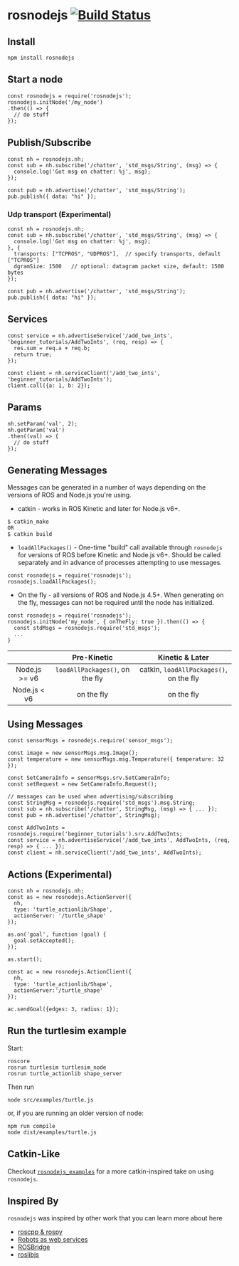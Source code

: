 # rosnodejs [![Build Status](https://travis-ci.org/RethinkRobotics-opensource/rosnodejs.svg)](https://travis-ci.org/RethinkRobotics-opensource/rosnodejs)

## Install
`npm install rosnodejs`

## Start a node
```
const rosnodejs = require('rosnodejs');
rosnodejs.initNode('/my_node')
.then(() => {
  // do stuff
});
```

## Publish/Subscribe
```
const nh = rosnodejs.nh;
const sub = nh.subscribe('/chatter', 'std_msgs/String', (msg) => {
  console.log('Got msg on chatter: %j', msg);
});

const pub = nh.advertise('/chatter', 'std_msgs/String');
pub.publish({ data: "hi" });
```
### Udp transport (Experimental)

```
const nh = rosnodejs.nh;
const sub = nh.subscribe('/chatter', 'std_msgs/String', (msg) => {
  console.log('Got msg on chatter: %j', msg);
}, {
  transports: ["TCPROS", "UDPROS"],  // specify transports, default ["TCPROS"]
  dgramSize: 1500   // optional: datagram packet size, default: 1500 bytes
});

const pub = nh.advertise('/chatter', 'std_msgs/String');
pub.publish({ data: "hi" });
```
## Services
```
const service = nh.advertiseService('/add_two_ints', 'beginner_tutorials/AddTwoInts', (req, resp) => {
  res.sum = req.a + req.b;
  return true;
});

const client = nh.serviceClient('/add_two_ints', 'beginner_tutorials/AddTwoInts');
client.call({a: 1, b: 2});
```

## Params
```
nh.setParam('val', 2);
nh.getParam('val')
.then((val) => {
  // do stuff
});
```
## Generating Messages

Messages can be generated in a number of ways depending on the versions of ROS and Node.js you're using.
- catkin - works in ROS Kinetic and later for Node.js v6+.
```
$ catkin_make
OR
$ catkin build
```
- `loadAllPackages()` - One-time "build" call available through `rosnodejs` for versions of ROS before Kinetic and Node.js v6+. Should be called separately and in advance of processes attempting to use messages.
```
const rosnodejs = require('rosnodejs');
rosnodejs.loadAllPackages();
```
- On the fly - all versions of ROS and Node.js 4.5+. When generating on the fly, messages can not be required until the node has initialized.
```
const rosnodejs = require('rosnodejs');
rosnodejs.initNode('my_node', { onTheFly: true }).then(() => {
  const stdMsgs = rosnodejs.require('std_msgs');
  ...
}
```

| |Pre-Kinetic|Kinetic & Later|
|:---:|:---:|:---:|
|Node.js  >= v6|`loadAllPackages()`, on the fly|catkin, `loadAllPackages()`, on the fly|
|Node.js < v6|on the fly|on the fly|

## Using Messages
```
const sensorMsgs = rosnodejs.require('sensor_msgs');

const image = new sensorMsgs.msg.Image();
const temperature = new sensorMsgs.msg.Temperature({ temperature: 32 });

const SetCameraInfo = sensorMsgs.srv.SetCameraInfo;
const setRequest = new SetCameraInfo.Request();

// messages can be used when advertising/subscribing
const StringMsg = rosnodejs.require('std_msgs').msg.String;
const sub = nh.subscribe('/chatter', StringMsg, (msg) => { ... });
const pub = nh.advertise('/chatter', StringMsg);

const AddTwoInts = rosnodejs.require('beginner_tutorials').srv.AddTwoInts;
const service = nh.advertiseService('/add_two_ints', AddTwoInts, (req, resp) => { ... });
const client = nh.serviceClient('/add_two_ints', AddTwoInts);
```
## Actions (Experimental)
```
const nh = rosnodejs.nh;
const as = new rosnodejs.ActionServer({
  nh,
  type: 'turtle_actionlib/Shape',
  actionServer: '/turtle_shape'
});

as.on('goal', function (goal) {
  goal.setAccepted();
});

as.start();

const ac = new rosnodejs.ActionClient({
  nh,
  type: 'turtle_actionlib/Shape',
  actionServer:'/turtle_shape'
});

ac.sendGoal({edges: 3, radius: 1});
```
## Run the turtlesim example

Start:

```
roscore
rosrun turtlesim turtlesim_node
rosrun turtle_actionlib shape_server
```

Then run
```
node src/examples/turtle.js
```

or, if you are running an older version of node:

```
npm run compile
node dist/examples/turtle.js
```

## Catkin-Like
Checkout [`rosnodejs_examples`](https://github.com/RethinkRobotics-opensource/rosnodejs_examples) for a more catkin-inspired take on using `rosnodejs`.

## Inspired By
`rosnodejs` was inspired by other work that you can learn more about here
- [roscpp & rospy](https://github.com/ros/ros_comm)
- [Robots as web services](http://ieeexplore.ieee.org/document/5980464/?tp=&arnumber=5980464&url=http:%2F%2Fieeexplore.ieee.org%2Fxpls%2Fabs_all.jsp%3Farnumber%3D5980464)
- [ROSBridge](https://github.com/RobotWebTools/rosbridge_suite)
- [roslibjs](https://github.com/RobotWebTools/roslibjs)

